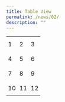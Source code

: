 ```yaml
---
title: Table View
permalink: /news/02/
description: ""
---
```

<style type="text/css">
.tg  {border:none;border-collapse:collapse;border-spacing:0;}
.tg td{border-style:none;border-width:0px;font-family:inherit;overflow:hidden;
  padding:10px 5px;word-break:normal;}
.tg th{border-style:none;border-width:0px;font-family:inherit;font-weight:normal;
  overflow:hidden;padding:10px 5px;word-break:normal;}
.tg .tg-c6q4{font-family:inherit;text-align:left;vertical-align:top}
</style>
<table class="tg">
<tbody>
  <tr>
    <td class="tg-c6q4">1</td>
    <td class="tg-c6q4">2</td>
    <td class="tg-c6q4">3</td>
  </tr>
  <tr>
    <td class="tg-c6q4">4</td>
    <td class="tg-c6q4">5</td>
    <td class="tg-c6q4">6</td>
  </tr>
  <tr>
    <td class="tg-c6q4">7</td>
    <td class="tg-c6q4">8</td>
    <td class="tg-c6q4">9</td>
  </tr>
  <tr>
    <td class="tg-c6q4">10</td>
    <td class="tg-c6q4">11</td>
    <td class="tg-c6q4">12</td>
  </tr>
</tbody>
</table>
